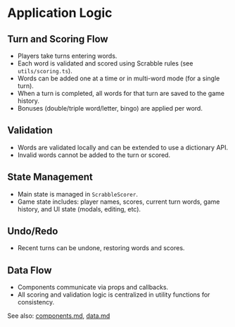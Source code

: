 # Application Logic

## Turn and Scoring Flow
- Players take turns entering words.
- Each word is validated and scored using Scrabble rules (see `utils/scoring.ts`).
- Words can be added one at a time or in multi-word mode (for a single turn).
- When a turn is completed, all words for that turn are saved to the game history.
- Bonuses (double/triple word/letter, bingo) are applied per word.

## Validation
- Words are validated locally and can be extended to use a dictionary API.
- Invalid words cannot be added to the turn or scored.

## State Management
- Main state is managed in `ScrabbleScorer`.
- Game state includes: player names, scores, current turn words, game history, and UI state (modals, editing, etc).

## Undo/Redo
- Recent turns can be undone, restoring words and scores.

## Data Flow
- Components communicate via props and callbacks.
- All scoring and validation logic is centralized in utility functions for consistency.

See also: [components.md](components.md), [data.md](data.md)

